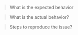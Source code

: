 > What is the expected behavior


> What is the actual behavior?


> Steps to reproduce the issue?

